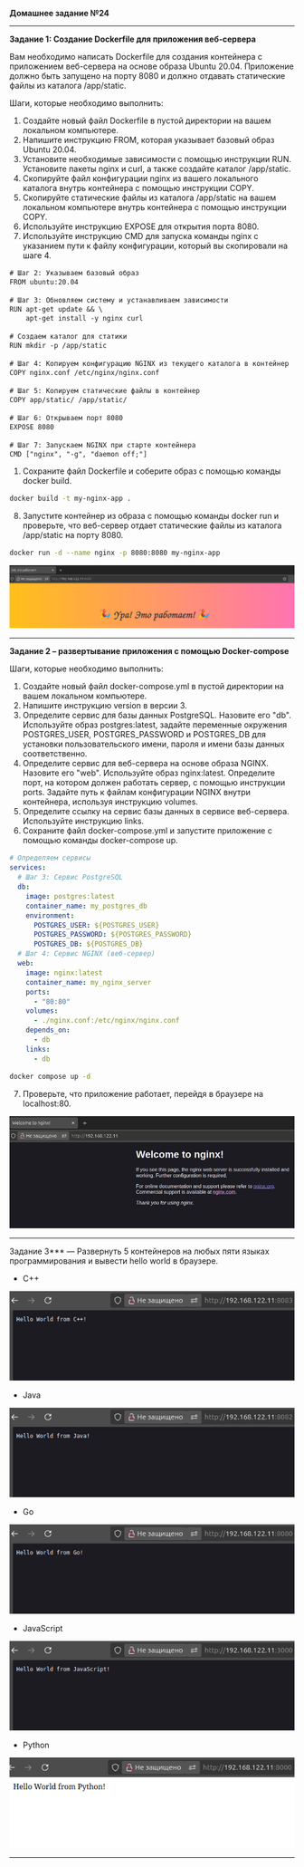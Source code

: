 **Домашнее задание №24**

--- 

**Задание 1: Создание Dockerfile для приложения веб-сервера**

Вам необходимо написать Dockerfile для создания контейнера с приложением веб-сервера на основе образа Ubuntu 20.04. Приложение должно быть запущено на порту 8080 и должно отдавать статические файлы из каталога /app/static.

Шаги, которые необходимо выполнить:

1. Создайте новый файл Dockerfile в пустой директории на вашем локальном компьютере.
2. Напишите инструкцию FROM, которая указывает базовый образ Ubuntu 20.04.
3. Установите необходимые зависимости с помощью инструкции RUN. Установите пакеты nginx и curl, а также создайте каталог /app/static.
4. Скопируйте файл конфигурации nginx из вашего локального каталога внутрь контейнера с помощью инструкции COPY.
5. Скопируйте статические файлы из каталога /app/static на вашем локальном компьютере внутрь контейнера с помощью инструкции COPY.
6. Используйте инструкцию EXPOSE для открытия порта 8080.
7. Используйте инструкцию CMD для запуска команды nginx с указанием пути к файлу конфигурации, который вы скопировали на шаге 4.

```YML
# Шаг 2: Указываем базовый образ
FROM ubuntu:20.04

# Шаг 3: Обновляем систему и устанавливаем зависимости
RUN apt-get update && \
    apt-get install -y nginx curl

# Создаем каталог для статики
RUN mkdir -p /app/static

# Шаг 4: Копируем конфигурацию NGINX из текущего каталога в контейнер
COPY nginx.conf /etc/nginx/nginx.conf

# Шаг 5: Копируем статические файлы в контейнер
COPY app/static/ /app/static/

# Шаг 6: Открываем порт 8080
EXPOSE 8080

# Шаг 7: Запускаем NGINX при старте контейнера
CMD ["nginx", "-g", "daemon off;"]
```

1. Сохраните файл Dockerfile и соберите образ с помощью команды docker build.

```bash
docker build -t my-nginx-app .
```

8. Запустите контейнер из образа с помощью команды docker run и проверьте, что веб-сервер отдает статические файлы из каталога /app/static на порту 8080.

```bash
docker run -d --name nginx -p 8080:8080 my-nginx-app
```

![](screenshots/Pasted%20image%2020250614091055.png)

---

**Задание 2 – развертывание приложения с помощью Docker-compose**

  

Шаги, которые необходимо выполнить:

1. Создайте новый файл docker-compose.yml в пустой директории на вашем локальном компьютере.
2. Напишите инструкцию version в версии 3.
3. Определите сервис для базы данных PostgreSQL. Назовите его "db". Используйте образ postgres:latest, задайте переменные окружения POSTGRES_USER, POSTGRES_PASSWORD и POSTGRES_DB для установки пользовательского имени, пароля и имени базы данных соответственно.
4. Определите сервис для веб-сервера на основе образа NGINX. Назовите его "web". Используйте образ nginx:latest. Определите порт, на котором должен работать сервер, с помощью инструкции ports. Задайте путь к файлам конфигурации NGINX внутри контейнера, используя инструкцию volumes.
5. Определите ссылку на сервис базы данных в сервисе веб-сервера. Используйте инструкцию links.
6. Сохраните файл docker-compose.yml и запустите приложение с помощью команды docker-compose up.

```yml
# Определяем сервисы
services:
  # Шаг 3: Сервис PostgreSQL
  db:
    image: postgres:latest
    container_name: my_postgres_db
    environment:
      POSTGRES_USER: ${POSTGRES_USER}
      POSTGRES_PASSWORD: ${POSTGRES_PASSWORD}
      POSTGRES_DB: ${POSTGRES_DB}
  # Шаг 4: Сервис NGINX (веб-сервер)
  web:
    image: nginx:latest
    container_name: my_nginx_server
    ports:
      - "80:80"
    volumes:
      - ./nginx.conf:/etc/nginx/nginx.conf
    depends_on:
      - db
    links:
      - db

```

```bash 
docker compose up -d
```

7. Проверьте, что приложение работает, перейдя в браузере на localhost:80.

![](screenshots/Pasted%20image%2020250614095422.png)

--- 

Задание 3*** — Развернуть 5 контейнеров на любых пяти языках программирования и вывести hello world в браузере.  
  
  

- C++

![](screenshots/Pasted%20image%2020250614141340.png)

- Java

![](screenshots/Pasted%20image%2020250614134605.png)

- Go

![](screenshots/Pasted%20image%2020250614134440.png)

- JavaScript

![](screenshots/Pasted%20image%2020250614134525.png)

- Python

![](screenshots/Pasted%20image%2020250614134343.png)

--- 